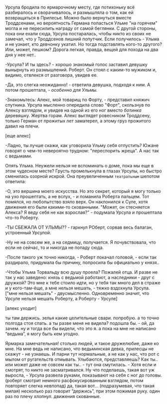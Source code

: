Урсула бродила по ярмарочному месту, где потихоньку всё разбиралось и сворачивалось, и размышляла о том, как ей возвращаться в Прилесье. Можно было вернуться вместе Троддсенами, но вероятность Германа попасться Ульме "на горячем" могла и не пересилить награду от самой беглянки. С другой стороны, пока они ехали сюда, Урсула постаралась, чтобы никто из своих не замечал, что у Троддсенов лишний попутчик. Если получилось - Ульма и не узнает, кто девчонку укатил. Но тогда подставлять кого-то другого? Или, может, пешком? Дорога легкая, правда, вещей для похода на два дня у нее нет..

-Урсула? И ты здесь? - хорошо знакомый голос заставил девушку вынырнуть из размышлений. Роберт. Он стоял с каким-то мужиком и, видимо, отвлекся от разговора, увидев ее.

-Да, это слегка неожиданно! - ответила девушка, подходя к ним. А потом прошептала, - _особенно для Ульмы._

-Знакомьтесь: Алекс, мой товарищ по Форту, - представил княжич спутника. Урсула мысленно опередила слово "Форт", скользнув по Алексу взглядом, и увидев на одной из его ног вместо _ботинка_ деревяшку. Жертва горам. Алекс выглядет ровесником Троддсену, только Герман от прожитых лет заматерел, а этому груз прожитого давил на плечи.

[еще алекс]


-Ладно, ты лучше скажи, как уговорила Ульму себя отпустить? Южане говорят о чем-то невероятно трудном: "переспорить жреца". А нас так с ведьмами.

Опять Ульма. Неужели нельзя не вспоминать о доме, пока мы еще в этом чудесном месте? Грусть промелькнула в глазах Урсулы, но быстро сменилась озорной искрой. Она преувеличенным `театральным` шепотом ответила:

-О, это вершина моего искусства. Но это секрет, который я могу только на ухо прошептать, а не вслух, - и поманила Роберта пальцем. Тот помялся, но любопытство взяло верх. Он наклонился к Суле, хотя движения его были какими-то скованными. "Может, он стесняется Алекса? Я веду себя не как взрослая?" - подумала Урсула и прошептала что-то Роберту.

-ТЫ СБЕЖАЛА ОТ УЛЬМЫ?? - гаркнул РОберт, сорвав весь балаган, устроенный Урсулой.

-Ну не на совсем же, а на седмицу, получается. Я почувствовала, что если не сейчас, то и никогда не попаду сюда.

-После такого уж точно никогда, - Роберт покачал головой, - если так раздирало, придумала бы причину, попросила бы официально у князя..

-Чтобы Ульма Торвальду всю душу проела? Пожалей отца. И разве не так у нас заведено: князь с ведьмой работают, а наследники - друг с дружкой? Это мне к тебе стоило идти, но у тебя так много дел в страже и у кого-там-ёще, а мне нельзя мешать, - тяжко вздохнула Урсула.
["мне нельзя мешать" - двусмысленно. Одновременно значит, что Урсуле нельзя мешать Роберту, а Роберту - Урсуле]

[алекс уходит]







ты там держись. зелья какие целительные свари. попробую. а то точно полгода стоя спать. а ты разве меня не видела? подошла бы. - ой, да зачем. ну и тогда все бы видели, что это я. а пока на мне не написано “ведьма”, я могу быть кем угодно.

Ярмарка замечательная! столько людей, и такое дружелюбие, даже ко мне. На мне ведь не написано, что ведьминская девка, прилесцы не скажут - не узнаешь.
И парни тут нормальные, а не как у нас, что рот с мылом от ругательств отмывать. Улыбаются, представляешь? Как ты.. или может даже не совсем как ты.. - тут она смутилась. - Хотя если и смотрят, то никто не засматривался. Ну что поделаешь, такая вот уж выросла, - Урсула развела руками, показывают на себя с ног до головы.
(роберт смотрит немного расфокусированным взглядом, потом повторяет слегка невпопад) да, такая вот… (подразумевая, что такая милая) несколько раз говорит “держись”, при этом пожимая руку. один раз по плечу хлопнул. движения скованные.

